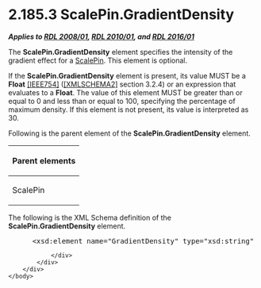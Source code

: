 <html dir="LTR" xmlns:mshelp="http://msdn.microsoft.com/mshelp" xmlns:ddue="http://ddue.schemas.microsoft.com/authoring/2003/5" xmlns:xlink="http://www.w3.org/1999/xlink" xmlns:tool="http://www.microsoft.com/tooltip">
    <head>
        <meta http-equiv="Content-Type" content="text/html; CHARSET=utf-8"></meta>
        <meta name="save" content="history"></meta>
        <title>2.185.3 ScalePin.GradientDensity</title>
        <xml>
            <mshelp:toctitle title="2.185.3 ScalePin.GradientDensity"></mshelp:toctitle>
            <mshelp:rltitle title="[MS-RDL]: ScalePin.GradientDensity"></mshelp:rltitle>
            <mshelp:keyword index="A" term="2f1e3e06-cf32-4eca-9295-8931494cb0ad"></mshelp:keyword>
            <mshelp:attr name="DCSext.ContentType" value="open specification"></mshelp:attr>
            <mshelp:attr name="AssetID" value="2f1e3e06-cf32-4eca-9295-8931494cb0ad"></mshelp:attr>
            <mshelp:attr name="TopicType" value="kbRef"></mshelp:attr>
            <mshelp:attr name="DCSext.Title" value="[MS-RDL]: ScalePin.GradientDensity" />
        </xml>
    </head>
    <body>
        <div id="header">
            <h1 class="heading">2.185.3 ScalePin.GradientDensity</h1>
        </div>
        <div id="mainSection">
            <div id="mainBody">
                <div id="allHistory" class="saveHistory"></div>
                <div id="sectionSection0" class="section" name="collapseableSection">
                    

<p><b><i>Applies to </i></b><a href="1e855f94-4617-47e4-b89e-0856c6cb420f.htm"><b><i>RDL 2008/01</i></b></a><b><i>,
</i></b><a href="3428e690-a348-4ec7-8a6a-8efb42d2cdee.htm"><b><i>RDL 2010/01</i></b></a><b><i>,
and </i></b><a href="52ce3983-2bfc-4e72-9359-42aaf5fe4509.htm"><b><i>RDL 2016/01</i></b></a></p>

<p>The <b>ScalePin.GradientDensity</b> element specifies the
intensity of the gradient effect for a <a href="b04b7ea8-b15d-4c22-a1e2-c8ac4f7f01b0.htm">ScalePin</a>. This element is
optional.</p>

<p>If the <b>ScalePin.GradientDensity</b> element is present,
its value MUST be a <b>Float</b> <a href="https://go.microsoft.com/fwlink/?LinkId=89903">[IEEE754]</a> (<a href="https://go.microsoft.com/fwlink/?LinkId=90610">[XMLSCHEMA2]</a> section
3.2.4) or an expression that evaluates to a <b>Float</b>. The value of this
element MUST be greater than or equal to 0 and less than or equal
to 100, specifying the percentage of maximum density. If this element is
not present, its value is interpreted as 30.</p>

<p>Following is the parent element of the <b>ScalePin.GradientDensity</b>
element.</p>

<table>
 <thead>
  <tr>
   <th>
   <p>Parent elements</p>
   </th>
  </tr>
 </thead>
 <tr>
  <td>
  <p>ScalePin </p>
  </td>
 </tr>
</table>

<p>The following is the XML Schema definition of the <b>ScalePin.GradientDensity</b>
element.</p>

<dl>
<dd>
<div><pre> &lt;xsd:element name=&quot;GradientDensity&quot; type=&quot;xsd:string&quot; minOccurs=&quot;0&quot;&gt;
</pre></div>
</dd></dl>


                </div>
            </div>
        </div>
    </body>
</html>